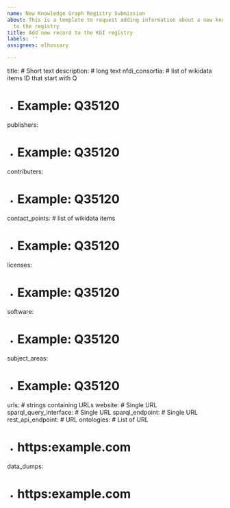 ```yaml
---
name: New Knowledge Graph Registry Submission
about: This is a templete to request adding information about a new knowldedge graph
  to the registry
title: Add new record to the KGI registry
labels: ''
assignees: elhossary

---
```


title: # Short text
description:  # long text
nfdi_consortia: # list of wikidata items ID that start with Q
- # Example: Q35120
publishers:
- # Example: Q35120
contributers:
- # Example: Q35120
contact_points: # list of wikidata items
- # Example: Q35120
licenses: 
- # Example: Q35120
software:
- # Example: Q35120
subject_areas:
- # Example: Q35120

urls: # strings containing URLs
  website: # Single URL
  sparql_query_interface: # Single URL
  sparql_endpoint: # Single URL
  rest_api_endpoint:  # URL
  ontologies: # List of URL
  - # https:example.com
  data_dumps: 
  - # https:example.com
